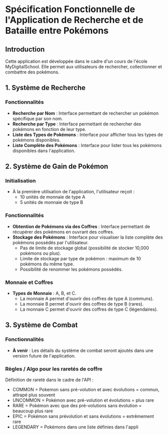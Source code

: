 # Spécification Fonctionnelle de l'Application de Recherche et de Bataille entre Pokémons

## Introduction
Cette application est développée dans le cadre d'un cours de l'école MyDigitalSchool. Elle permet aux utilisateurs de rechercher, collectionner et combattre des pokémons.

## 1. Système de Recherche

### Fonctionnalités
- **Recherche par Nom** : Interface permettant de rechercher un pokémon spécifique par son nom.
- **Recherche par Type** : Interface permettant de rechercher des pokémons en fonction de leur type.
- **Liste des Types de Pokémons** : Interface pour afficher tous les types de pokémons disponibles.
- **Liste Complète des Pokémons** : Interface pour lister tous les pokémons disponibles dans l'application.

## 2. Système de Gain de Pokémon

### Initialisation
- À la première utilisation de l'application, l'utilisateur reçoit :
  - 10 unités de monnaie de type A
  - 5 unités de monnaie de type B

### Fonctionnalités
- **Obtention de Pokémons via des Coffres** : Interface permettant de récupérer des pokémons en ouvrant des coffres.
- **Stockage des Pokémons** : Interface pour visualiser la liste complète des pokémons possédés par l'utilisateur.
  - Pas de limite de stockage global (possibilité de stocker 10,000 pokémons ou plus).
  - Limite de stockage par type de pokémon : maximum de 10 pokémons du même type.
  - Possibilité de renommer les pokémons possédés.

### Monnaie et Coffres
- **Types de Monnaie** : A, B, et C.
  - La monnaie A permet d'ouvrir des coffres de type A (communs).
  - La monnaie B permet d'ouvrir des coffres de type B (rares).
  - La monnaie C permet d'ouvrir des coffres de type C (légendaires).

## 3. Système de Combat

### Fonctionnalités
- **À venir** : Les détails du système de combat seront ajoutés dans une version future de l'application.


### Règles / Algo pour les raretés de coffre

Définition de rareté dans le cadre de l'API : 
- COMMON = Pokemon sans pré-volution et avec évolutions = commun, attrapé plus souvent
- UNCOMMON = Pokémon avec pré-volution et évolutions = plus rare
- RARE = Pokémon avec que des pré-volutions sans évolution = beaucoup plus rare
- EPIC = Pokémon sans prévolution et sans évolutions = extrêmement rare
- LEGENDARY = Pokémons dans une liste définies dans l'appli
